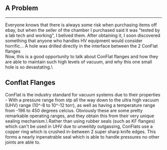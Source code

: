 ## A Problem
---
Everyone knows that there is always some risk when purchasing items off ebay, but when the seller of the chamber I
purchased said it was "tested by a lab tech and working", I belived them. After obtaining it, I soon discovered something
that anyone who handles HV equipment would consider horrific... A hole was drilled directly in the interface between
the 2 ConFlat flanges\
Now, this is a good opportunity to talk about ConFlat flanges and how they are able to maintain such high levels of
vacuum, and why this one small hole is so devastating.\
## Conflat Flanges
ConFlat is the industry standard for vacuum systems due to their properties - With a pressure range from stp all the way down to the ultra high vacuum (UHV) range (10^-8 to 10^-12 torr), as well as having a temperature range from -196 to 450 degrees celcius. Obviously these are some pretty remarkable operating ranges, and they obtain this from their very unique sealing mechanism.\\
Rather than using rubber seals (such as KF flanges) which can't be used in UHV due to unweildy outgassing, ConFlats use a copper ring which is crushed in-between 2 super sharp knife edges. This forms a nearly inpenatrable seal which is able to handle pressures no other joints are able to.

